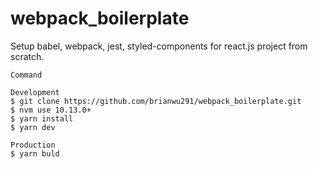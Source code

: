 # webpack_boilerplate
Setup babel, webpack, jest, styled-components for react.js project from scratch.

```
Command

Development
$ git clone https://github.com/brianwu291/webpack_boilerplate.git
$ nvm use 10.13.0+
$ yarn install
$ yarn dev

Production
$ yarn buld 
```
